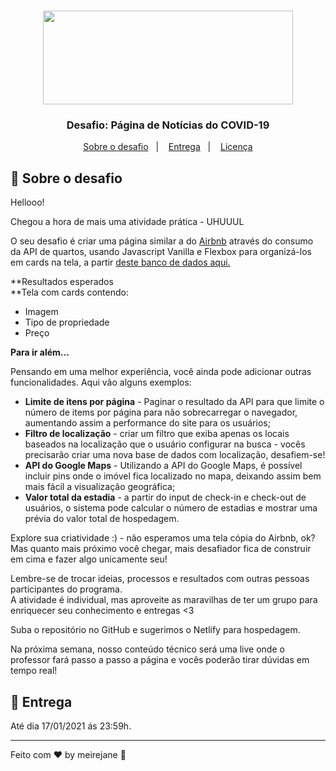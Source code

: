 
<h1 align="center">
    <img  src="https://xpcorp.gama.academy/assets/logo-nav-black-478b995c681064a54339fa14e4885288162d2cb9c6a8ddca326315622f0a25cf.svg" width="400px" height="150" />
</h1>

<h3 align="center">
  Desafio: Página de Notícias do COVID-19
</h3>


<p align="center">
  <a href="#rocket-sobre-o-desafio">Sobre o desafio</a>&nbsp;&nbsp;&nbsp;|&nbsp;&nbsp;&nbsp;
  <a href="#-entrega">Entrega</a>&nbsp;&nbsp;&nbsp;|&nbsp;&nbsp;&nbsp;
  <a href="#memo-licença">Licença</a>
</p>

## :rocket: Sobre o desafio


Hellooo!

Chegou a hora de mais uma atividade prática - UHUUUL

O seu desafio é criar uma página similar a do  [Airbnb](https://www.airbnb.com.br/) através do consumo da API de quartos, usando Javascript Vanilla e Flexbox para organizá-los em cards na tela, a partir  [deste banco de dados aqui.](https://api.sheety.co/30b6e400-9023-4a15-8e6c-16aa4e3b1e72)

**Resultados esperados  
**Tela com cards contendo:

-   Imagem
-   Tipo de propriedade
-   Preço

**Para ir além...**

Pensando em uma melhor experiência, você ainda pode adicionar outras funcionalidades. Aqui vão alguns exemplos:

-   **Limite de itens por página**  - Paginar o resultado da API para que limite o número de items por página para não sobrecarregar o navegador, aumentando assim a performance do site para os usuários;
-   **Filtro de localização**  - criar um filtro que exiba apenas os locais baseados na localização que o usuário configurar na busca - vocês precisarão criar uma nova base de dados com localização, desafiem-se!
-   **API do Google Maps**  - Utilizando a API do Google Maps, é possível incluir pins onde o imóvel fica localizado no mapa, deixando assim bem mais fácil a visualização geográfica;
-   **Valor total da estadia** - a partir do input de check-in e check-out de usuários, o sistema pode calcular o número de estadias e mostrar uma prévia do valor total de hospedagem.

Explore sua criatividade :) - não esperamos uma tela cópia do Airbnb, ok? Mas quanto mais próximo você chegar, mais desafiador fica de construir em cima e fazer algo unicamente seu!

Lembre-se de trocar ideias, processos e resultados com outras pessoas participantes do programa.  
A atividade é individual, mas aproveite as maravilhas de ter um grupo para enriquecer seu conhecimento e entregas <3

Suba o repositório no GitHub e sugerimos o Netlify para hospedagem.

Na próxima semana, nosso conteúdo técnico será uma live onde o professor fará passo a passo a página e vocês poderão tirar dúvidas em tempo real!



## 📅 Entrega

Até dia 17/01/2021 ás 23:59h.

---

Feito com ♥ by meirejane :wave: 
